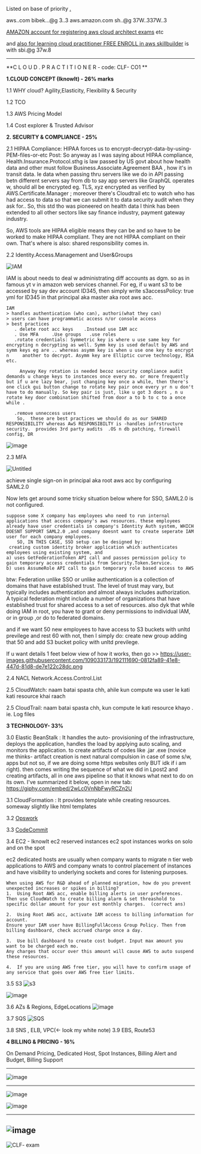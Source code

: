 Listed on base of priority  [.](https://gist.github.com/AWScommunity/33ab6119dcdeffa149f245f3257fd889#comments)

aws..com bibek...@g 3..3     aws.amazon.com sh..@g 37W..337W..3

[AMAZON account for registering aws cloud architect exams](https://aws.amazon.com/certification/certification-prep/testing/) etc   

and [also for learning cloud practitioner FREE ENROLL in aws skillbuilder](https://explore.skillbuilder.aws/learn/course/12483/play/50113/aws-certified-cloud-practitioner-official-practice-question-set-clf-c01-english) is with sbi.@g 37w.8

---
**C L O U D . P R A C T I T I O N E R - code: CLF- CO1 **

**1.CLOUD CONCEPT (IknowIt) - 26% marks**

1.1 WHY cloud? Agility,Elasticity, Flexibility & Security

1.2 TCO 

1.3 AWS Pricing Model

1.4 Cost explorer & Trusted Advisor

**2. SECURITY & COMPLIANCE - 25%**

2.1 HIPAA Compliance:
HIPAA forces us to encrypt-decrypt-data-by-using-PEM-files-or-etc Post:
So anyway as I was saying about HIPAA compliance, Health.Insurance.Protocol.sthg is law passed by US govt about how health data and other must follow Business.Associate.Agreement BAA , how it's in transit data. Ie data when passing thru servers like we do in API passing betn different servers say from db to say app servers like GraphQL operates w, should all be encrypted eg. TLS, xyz encrypted as verified by AWS.Certificate.Manager ; moreover there's Cloudtrail etc to watch who has had access to data so that we can submit it to data security audit when they ask for..
So, this std tho was pioneered on health data I think has been extended to all other sectors like say finance industry, payment gateway industry.

So, AWS tools are HIPAA eligible means they can be and so have to be worked to make HIPAA compliant. They are not HIPAA compliant on their own. That's where is also: shared responsibility comes in.

2.2 Identity.Access.Management and User&Groups

![IAM](https://user-images.githubusercontent.com/109033173/223454034-40fd3ad8-b614-4eba-b6af-220a83d02369.png)

IAM is about needs to deal w administrating diff accounts as dgm. so as in famous yt v in amazon web services channel. 
For eg, if u want s3 to be accessed by say dev account ID345, then simply write s3accessPolicy: true yml for ID345 in that principal aka master aka root aws acc. 

```
IAM
> handles authentication (who can), authori(what they can)
> users can have programmatic access n/or console access
> best practices
   . delete root acc keys    .Instead use IAM acc
   . Use MFA     .Use groups   .use roles   
   .rotate credentials: Symmetric key is where u use same key for encrypting n decrypting as well. Symm key is used default by AWS and symm keys eg are .. whereas asymm key is when u use one key to encrypt n     another to decrypt. Asymm key are Elliptic curve technology, RSA etc.

     Anyway Key rotation is needed becoz security compliance audit demands u change keys to instances once every mo. or more frequently but if u are lazy bear, just changing key once a while, then there's one click gui button change to rotate key pair once every yr n u don't have to do manually. So key pair is just, like u got 3 doors , n u rotate key door combination shifted from door a to b to c to a once while .
  
   .remove unneccess users
    So,  these are best practices we should do as our SHARED RESPONSIBILITY whereas AwS RESPONSIBILTY is -handles infrstructure security.  provides 3rd party audits  .OS n db patching, firewall config, DR
```
![image](https://user-images.githubusercontent.com/109033173/221377563-d45c01af-6fd0-483d-9611-e8ea931090b3.png)

2.3 MFA

![Untitled](https://user-images.githubusercontent.com/109033173/221377586-ea23b004-47ff-4de7-81cd-d9fb42aa02c3.png)

achieve single sign-on in principal aka root aws acc by configuring SAML2.0

Now lets get around some tricky situation below where for SSO, SAML2.0 is not configured.

``` 
suppose some X company has employees who need to run internal applications that access company's aws resources. these employees already have user credentials in company's Identity Auth system, WHICH DOESNT SUPPORT SAML2.0 ,and company doesnt want to create seperate IAM user for each company employees.
    SO, IN THIS CASE, SSO setup can be designed by:
 creating custom identity broker application which authenticates employees using existing system, and 
a) uses GetFederationToken API call and passes permission policy to gain temporary access credentials from Security.Token.Service.
b) uses AssumeRole API call to gain temporary role based access to AWS
```

btw: Federation unlike SSO or unlike authentication is a collection of domains that have established trust. The level of trust may vary, but typically includes authentication and almost always includes authorization. A typical federation might include a number of organizations that have established trust for shared access to a set of resources.
also dyk that while doing IAM in root, you have to grant or deny permissions to individual IAM, or in group ,or do to federated domains.
    
and if we want 50 new employees to have access to S3 buckets with unltd previlege and rest 60 with not, then I simply do: 
create new group adding that 50 and add S3 bucket policy with unltd previlege.

If u want details 1 feet below view of how it works, then go >>
https://user-images.githubusercontent.com/109033173/192111690-0812fa89-41e8-447d-81d8-de7e122c28dc.png

2.4 NACL Network.Access.Control.List

2.5 CloudWatch: naam batai spasta chh, ahile kun compute wa user le kati kati resource khai raach

2.5 CloudTrail: naam batai spasta chh, kun compute le kati resource khayo . ie. Log files

**3 TECHNOLOGY- 33%** 

3.0 Elastic BeanStalk : It handles the auto- provisioning of the infrastructure, deploys the application, handles the load by applying auto scaling, and monitors the application.                             to create artifacts of codes like .jar .exe (novice me thinks- artifact creation is next natural compulsion in case of some s/w, apps but not so, if we are doing some https websites only BUT idk if i am right). then comes writing the sequence of what we did in Lpost2 and creating artifacts, all in one aws pipeline so that it knows what next to do on its own. I've summarized it below, open in new tab: https://giphy.com/embed/2wLc0VnNbFwyRCZn2U

3.1 CloudFormation : It provides template while creating resources. someway slightly like html templates

3.2 [Opswork](https://www.youtube.com/watch?v=BhNfhHXvhhc)

3.3 [CodeCommit](https://www.youtube.com/watch?v=46PRLMW8otg)

3.4 EC2 - IknowIt
ec2 reserved instances        ec2 spot instances works on solo and on the spot

ec2 dedicated hosts are usually when company wants to migrate n tier web applications to AWS and company wnats to control placement of instances and have visibility to underlying sockets and cores for listening purposes.
```
When using AWS for R&D ahead of planned migration, how do you prevent unexpected increases or spikes in billing?
1.  Using Root AWS acc, enable billing alerts in user preferences. Then use CloudWatch to create billing alarm & set threashold to specific dollar amount for your est monthly charges.  (correct ans)

2.  Using Root AWS acc, activate IAM access to billing information for account. 
Ensure your IAM user have BillingFullAccess Group Policy. Then from billing dashboard, check accrued charge once a day.

3.  Use bill dashboard to create cost budget. Input max amount you want to be charged each mo. 
Any charges that occur over this amount will cause AWS to auto suspend these resources.

4.  If you are using AWS free tier, you will have to confirm usage of any service that goes over AWS free tier limits.
```

3.5 S3
![s3](https://user-images.githubusercontent.com/109033173/221375145-c9aade21-8a6e-49a0-bc4f-1182c6367f9e.png)

![image](https://user-images.githubusercontent.com/109033173/221378375-5fce164e-59ac-4950-8a01-b2726791d725.png)
 
3.6 AZs & Regions, EdgeLocations
![image](https://user-images.githubusercontent.com/109033173/221374914-ebf2c34c-6aa6-48b4-ab75-34781cb882c7.png)

3.7 SQS
![SQS](https://user-images.githubusercontent.com/109033173/221375039-1f4ef01e-db1c-44fe-a977-944991c8f3b2.png)

3.8 SNS , ELB, VPC(<- look my white note)
3.9 EBS,  Route53

**4 BILLING & PRICING - 16%**

On Demand Pricing, Dedicated Host, Spot Instances, Billing Alert and Budget,
Billing Support

---
![image](https://user-images.githubusercontent.com/109033173/185744444-ed1e7198-e582-4199-b1a2-a7dc6970eae6.png)

---
![image](https://user-images.githubusercontent.com/109033173/193422322-b40f7d08-68b7-4d6f-8a3e-faaf23aa1606.png)

![image](https://user-images.githubusercontent.com/109033173/192141241-258f9499-d4de-42c7-9b13-fe79d3c043b3.png)

---
![image](https://user-images.githubusercontent.com/109033173/180044421-2a5284ba-5783-4e38-a19c-130fa906bf25.png) 
---
![CLF- exam](https://user-images.githubusercontent.com/109033173/223468690-82307b7a-97eb-42e1-879b-9aa7fad55a36.png)

